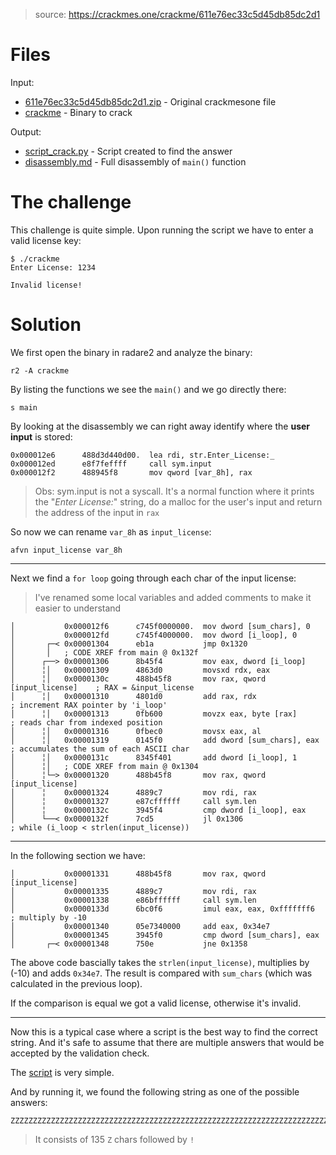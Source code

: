 
> source: https://crackmes.one/crackme/611e76ec33c5d45db85dc2d1

# Files

Input:
- [611e76ec33c5d45db85dc2d1.zip](611e76ec33c5d45db85dc2d1.zip) - Original crackmesone file
- [crackme](crackme) - Binary to crack

Output:
- [script_crack.py](script_crack.py) - Script created to find the answer
- [disassembly.md](disassembly.md) - Full disassembly of `main()` function

# The challenge

This challenge is quite simple.
Upon running the script we have to enter a valid license key:

```
$ ./crackme        
Enter License: 1234

Invalid license!
```

# Solution

We first open the binary in radare2 and analyze the binary:

`r2 -A crackme`

By listing the functions we see the `main()` and we go directly there:

`s main`

By looking at the disassembly we can right away identify where the **user input** is stored:

```assembly
0x000012e6      488d3d440d00.  lea rdi, str.Enter_License:_
0x000012ed      e8f7feffff     call sym.input
0x000012f2      488945f8       mov qword [var_8h], rax   
```

> Obs: sym.input is not a syscall. It's a normal function where it prints the "_Enter License:_" string, do a malloc for the user's input and return the address of the input in `rax`

So now we can rename `var_8h` as `input_license`:

`afvn input_license var_8h`

---

Next we find a `for loop` going through each char of the input license:

> I've renamed some local variables and added comments to make it easier to understand

```assembly
│           0x000012f6      c745f0000000.  mov dword [sum_chars], 0                                                                                                                                                                                 
│           0x000012fd      c745f4000000.  mov dword [i_loop], 0                                                                                                                                                                                    
│       ┌─< 0x00001304      eb1a           jmp 0x1320                                                                                                                                                                                               
│       │   ; CODE XREF from main @ 0x132f                                                                                                                                                                                                          
│      ┌──> 0x00001306      8b45f4         mov eax, dword [i_loop]                                                                                                                                                                                  
│      ╎│   0x00001309      4863d0         movsxd rdx, eax                                                                                                                                                                                          
│      ╎│   0x0000130c      488b45f8       mov rax, qword [input_license]    ; RAX = &input_license                                                                                                                                                 
│      ╎│   0x00001310      4801d0         add rax, rdx                ; increment RAX pointer by 'i_loop'                                                                                                                                          
│      ╎│   0x00001313      0fb600         movzx eax, byte [rax]       ; reads char from indexed position                                                                                                                                           
│      ╎│   0x00001316      0fbec0         movsx eax, al                                                                                                                                                                                            
│      ╎│   0x00001319      0145f0         add dword [sum_chars], eax    ; accumulates the sum of each ASCII char                                                                                                                                   
│      ╎│   0x0000131c      8345f401       add dword [i_loop], 1                                                                                                                                                                                    
│      ╎│   ; CODE XREF from main @ 0x1304                                                                                                                                                                                                          
│      ╎└─> 0x00001320      488b45f8       mov rax, qword [input_license]                                                                                                                                                                           
│      ╎    0x00001324      4889c7         mov rdi, rax
│      ╎    0x00001327      e87cffffff     call sym.len
│      ╎    0x0000132c      3945f4         cmp dword [i_loop], eax                                                                                                                                                                                  
│      └──< 0x0000132f      7cd5           jl 0x1306                   ; while (i_loop < strlen(input_license)) 
```

---

In the following section we have:

```assembly
│           0x00001331      488b45f8       mov rax, qword [input_license]                                                                                                                                                                           
│           0x00001335      4889c7         mov rdi, rax
│           0x00001338      e86bffffff     call sym.len
│           0x0000133d      6bc0f6         imul eax, eax, 0xfffffff6    ; multiply by -10                                                                                                                                                           
│           0x00001340      05e7340000     add eax, 0x34e7                                                                                                                                                                                          
│           0x00001345      3945f0         cmp dword [sum_chars], eax                                                                                                                                                                               
│       ┌─< 0x00001348      750e           jne 0x1358  
```

The above code bascially takes the `strlen(input_license)`, multiplies by (-10) and adds `0x34e7`. The result is compared with `sum_chars` (which was calculated in the previous loop).

If the comparison is equal we got a valid license, otherwise it's invalid.

---

Now this is a typical case where a script is the best way to find the correct string. And it's safe to assume that there are multiple answers that would be accepted by the validation check.

The [script](script_crack.py) is very simple.

And by running it, we found the following string as one of the possible answers:

```
ZZZZZZZZZZZZZZZZZZZZZZZZZZZZZZZZZZZZZZZZZZZZZZZZZZZZZZZZZZZZZZZZZZZZZZZZZZZZZZZZZZZZZZZZZZZZZZZZZZZZZZZZZZZZZZZZZZZZZZZZZZZZZZZZZZZZZZZ!
```
> It consists of 135 `Z` chars followed by `!`

